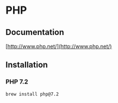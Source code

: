 # PHP

## Documentation

[http://www.php.net/](http://www.php.net/)

## Installation

### PHP 7.2

```bash
brew install php@7.2
```

